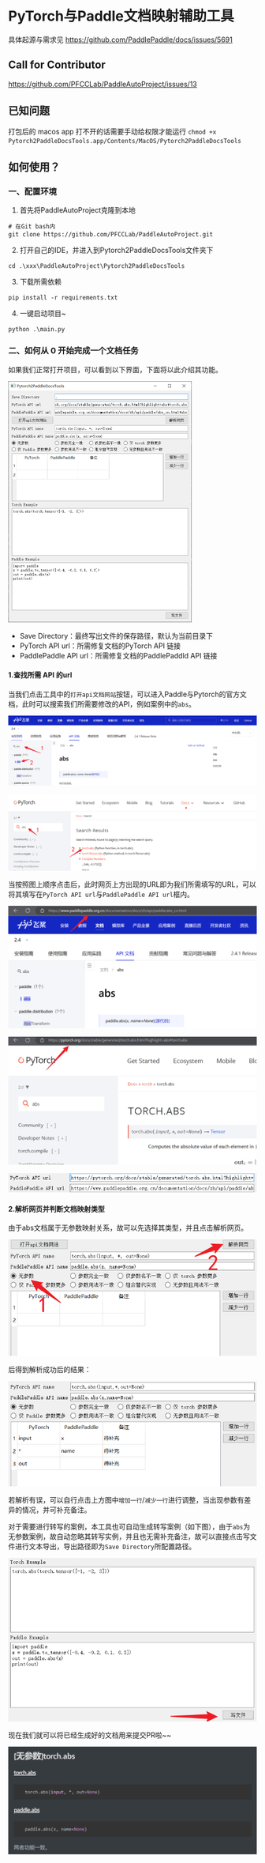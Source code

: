 # PyTorch与Paddle文档映射辅助工具

具体起源与需求见 https://github.com/PaddlePaddle/docs/issues/5691

## Call for Contributor

https://github.com/PFCCLab/PaddleAutoProject/issues/13

## 已知问题

打包后的 macos app 打不开的话需要手动给权限才能运行 `chmod +x Pytorch2PaddleDocsTools.app/Contents/MacOS/Pytorch2PaddleDocsTools`

## 如何使用？

### 一、配置环境

1. 首先将PaddleAutoProject克隆到本地

~~~shell
# 在Git bash内
git clone https://github.com/PFCCLab/PaddleAutoProject.git
~~~

2. 打开自己的IDE，并进入到Pytorch2PaddleDocsTools文件夹下

~~~shell
cd .\xxx\PaddleAutoProject\Pytorch2PaddleDocsTools
~~~

3. 下载所需依赖

~~~shell
pip install -r requirements.txt
~~~

4. 一键启动项目~

~~~shell
python .\main.py
~~~

### 二、如何从 0 开始完成一个文档任务

如果我们正常打开项目，可以看到以下界面，下面将以此介绍其功能。

<img src="README/image-20230326143836410.png" alt="image-20230326143836410" style="zoom:50%;" />



- Save Directory：最终写出文件的保存路径，默认为当前目录下
- PyTorch API url：所需修复文档的PyTorch API 链接
- PaddlePaddle API url：所需修复文档的PaddlePaddld API 链接

#### 1.查找所需 API 的url

当我们点击工具中的`打开api文档网站`按钮，可以进入Paddle与Pytorch的官方文档，此时可以搜索我们所需要修改的API，例如案例中的`abs`。

![image-20230326150019973](README/image-20230326150019973.png)

![image-20230326145955177](README/image-20230326145955177.png)

当按照图上顺序点击后，此时网页上方出现的URL即为我们所需填写的URL，可以将其填写在`PyTorch API url`与`PaddlePaddle API url`框内。

![image-20230326150244192](README/image-20230326150244192.png)

![image-20230326150220704](README/image-20230326150220704.png)

![image-20230326150421573](README/image-20230326150421573.png)

#### 2.解析网页并判断文档映射类型

由于abs文档属于无参数映射关系，故可以先选择其类型，并且点击解析网页。

![image-20230326150807843](README/image-20230326150807843.png)

后得到解析成功后的结果：

![image-20230326150955783](README/image-20230326150955783.png)

若解析有误，可以自行点击上方图中`增加一行`/`减少一行`进行调整，当出现参数有差异的情况，并可补充备注。

对于需要进行转写的案例，本工具也可自动生成转写案例（如下图），由于`abs`为无参数案例，故自动忽略其转写实例，并且也无需补充备注，故可以直接点击写文件进行文本导出，导出路径即为`Save Directory`所配置路径。

![image-20230326152559277](README/image-20230326152559277.png)

现在我们就可以将已经生成好的文档用来提交PR啦~~

![image-20230326152759497](README/image-20230326152759497.png)